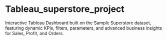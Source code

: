 # Tableau_superstore_project
Interactive Tableau Dashboard built on the Sample Superstore dataset, featuring dynamic KPIs, filters, parameters, and advanced business insights for Sales, Profit, and Orders.
